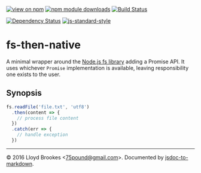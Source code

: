 [![view on npm](http://img.shields.io/npm/v/fs-then-native.svg)](https://www.npmjs.org/package/fs-then-native)
[![npm module downloads](http://img.shields.io/npm/dt/fs-then-native.svg)](https://www.npmjs.org/package/fs-then-native)
[![Build Status](https://travis-ci.org/75lb/fs-then-native.svg?branch=master)](https://travis-ci.org/75lb/fs-then-native)

[![Dependency Status](https://david-dm.org/75lb/fs-then-native.svg)](https://david-dm.org/75lb/fs-then-native)
[![js-standard-style](https://img.shields.io/badge/code%20style-standard-brightgreen.svg)](https://github.com/feross/standard)

# fs-then-native

A minimal wrapper around the [Node.js fs library](https://nodejs.org/dist/latest-v6.x/docs/api/fs.html) adding a Promise API. It uses whichever `Promise` implementation is available, leaving responsibility one exists to the user.

## Synopsis

```js
fs.readFile('file.txt', 'utf8')
  .then(content => {
    // process file content
  })
  .catch(err => {
    // handle exception
  })
```

* * *

&copy; 2016 Lloyd Brookes \<75pound@gmail.com\>. Documented by [jsdoc-to-markdown](https://github.com/jsdoc2md/jsdoc-to-markdown).
